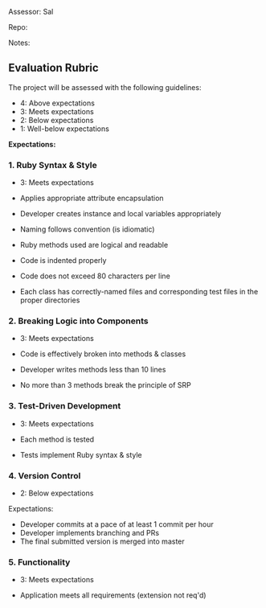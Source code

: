 Assessor: Sal

Repo:

Notes:

## Evaluation Rubric

The project will be assessed with the following guidelines:

* 4: Above expectations
* 3: Meets expectations
* 2: Below expectations
* 1: Well-below expectations

**Expectations:**

### 1. Ruby Syntax & Style

* 3: Meets expectations

* Applies appropriate attribute encapsulation  
* Developer creates instance and local variables appropriately
* Naming follows convention (is idiomatic)
* Ruby methods used are logical and readable
* Code is indented properly
* Code does not exceed 80 characters per line
* Each class has correctly-named files and corresponding test files in the proper directories

### 2. Breaking Logic into Components

* 3: Meets expectations

* Code is effectively broken into methods & classes
* Developer writes methods less than 10 lines
* No more than 3 methods break the principle of SRP


### 3. Test-Driven Development

* 3: Meets expectations

* Each method is tested  
* Tests implement Ruby syntax & style  

### 4. Version Control

* 2: Below expectations

Expectations:

* Developer commits at a pace of at least 1 commit per hour
* Developer implements branching and PRs
* The final submitted version is merged into master

### 5. Functionality

* 3: Meets expectations

* Application meets all requirements (extension not req'd)
